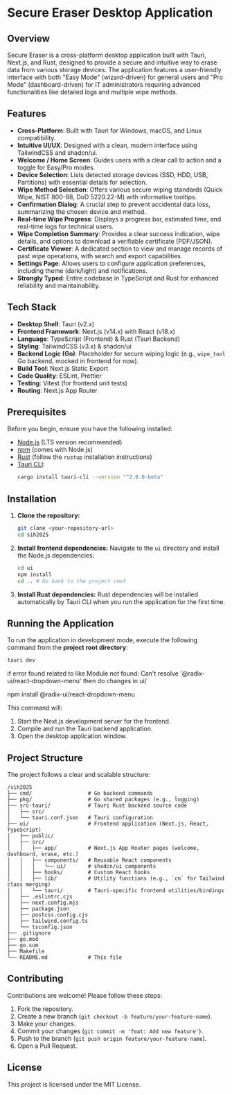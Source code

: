 # Secure Eraser Desktop Application

## Overview

Secure Eraser is a cross-platform desktop application built with Tauri, Next.js, and Rust, designed to provide a secure and intuitive way to erase data from various storage devices. The application features a user-friendly interface with both "Easy Mode" (wizard-driven) for general users and "Pro Mode" (dashboard-driven) for IT administrators requiring advanced functionalities like detailed logs and multiple wipe methods.

## Features

*   **Cross-Platform**: Built with Tauri for Windows, macOS, and Linux compatibility.
*   **Intuitive UI/UX**: Designed with a clean, modern interface using TailwindCSS and shadcn/ui.
*   **Welcome / Home Screen**: Guides users with a clear call to action and a toggle for Easy/Pro modes.
*   **Device Selection**: Lists detected storage devices (SSD, HDD, USB, Partitions) with essential details for selection.
*   **Wipe Method Selection**: Offers various secure wiping standards (Quick Wipe, NIST 800-88, DoD 5220.22-M) with informative tooltips.
*   **Confirmation Dialog**: A crucial step to prevent accidental data loss, summarizing the chosen device and method.
*   **Real-time Wipe Progress**: Displays a progress bar, estimated time, and real-time logs for technical users.
*   **Wipe Completion Summary**: Provides a clear success indication, wipe details, and options to download a verifiable certificate (PDF/JSON).
*   **Certificate Viewer**: A dedicated section to view and manage records of past wipe operations, with search and export capabilities.
*   **Settings Page**: Allows users to configure application preferences, including theme (dark/light) and notifications.
*   **Strongly Typed**: Entire codebase in TypeScript and Rust for enhanced reliability and maintainability.

## Tech Stack

*   **Desktop Shell**: Tauri (v2.x)
*   **Frontend Framework**: Next.js (v14.x) with React (v18.x)
*   **Language**: TypeScript (Frontend) & Rust (Tauri Backend)
*   **Styling**: TailwindCSS (v3.x) & shadcn/ui
*   **Backend Logic (Go)**: Placeholder for secure wiping logic (e.g., `wipe_tool` Go backend, mocked in frontend for now).
*   **Build Tool**: Next.js Static Export
*   **Code Quality**: ESLint, Prettier
*   **Testing**: Vitest (for frontend unit tests)
*   **Routing**: Next.js App Router

## Prerequisites

Before you begin, ensure you have the following installed:

*   [Node.js](https://nodejs.org/en/download/) (LTS version recommended)
*   [npm](https://www.npmjs.com/get-npm) (comes with Node.js)
*   [Rust](https://www.rust-lang.org/tools/install) (follow the `rustup` installation instructions)
*   [Tauri CLI](https://tauri.app/v1/guides/getting-started/prerequisites#install-tauri-cli):
    ```bash
    cargo install tauri-cli --version "^2.0.0-beta"
    ```

## Installation

1.  **Clone the repository:**
    ```bash
    git clone <your-repository-url>
    cd sih2025
    ```

2.  **Install frontend dependencies:**
    Navigate to the `ui` directory and install the Node.js dependencies:
    ```bash
    cd ui
    npm install
    cd .. # Go back to the project root
    ```

3.  **Install Rust dependencies:**
    Rust dependencies will be installed automatically by Tauri CLI when you run the application for the first time.

## Running the Application

To run the application in development mode, execute the following command from the **project root directory**:

```bash
tauri dev
```
if error found related to like Module not found: Can't resolve '@radix-ui/react-dropdown-menu' then do changes in ui/ 

npm install @radix-ui/react-dropdown-menu

This command will:

1.  Start the Next.js development server for the frontend.
2.  Compile and run the Tauri backend application.
3.  Open the desktop application window.

## Project Structure

The project follows a clear and scalable structure:

```
/sih2025
├── cmd/                  # Go backend commands
├── pkg/                  # Go shared packages (e.g., logging)
├── src-tauri/            # Tauri Rust backend source code
│   ├── src/
│   └── tauri.conf.json   # Tauri configuration
├── ui/                   # Frontend application (Next.js, React, TypeScript)
│   ├── public/
│   ├── src/
│   │   ├── app/          # Next.js App Router pages (welcome, dashboard, erase, etc.)
│   │   ├── components/   # Reusable React components
│   │   │   └── ui/       # shadcn/ui components
│   │   ├── hooks/        # Custom React hooks
│   │   ├── lib/          # Utility functions (e.g., `cn` for Tailwind class merging)
│   │   └── tauri/        # Tauri-specific frontend utilities/bindings
│   ├── .eslintrc.cjs
│   ├── next.config.mjs
│   ├── package.json
│   ├── postcss.config.cjs
│   ├── tailwind.config.ts
│   └── tsconfig.json
├── .gitignore
├── go.mod
├── go.sum
├── Makefile
└── README.md             # This file
```

## Contributing

Contributions are welcome! Please follow these steps:

1.  Fork the repository.
2.  Create a new branch (`git checkout -b feature/your-feature-name`).
3.  Make your changes.
4.  Commit your changes (`git commit -m 'feat: Add new feature'`).
5.  Push to the branch (`git push origin feature/your-feature-name`).
6.  Open a Pull Request.

## License

This project is licensed under the MIT License.
